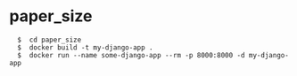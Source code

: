 # paper_size


```
  $  cd paper_size
  $  docker build -t my-django-app .
  $  docker run --name some-django-app --rm -p 8000:8000 -d my-django-app
```
